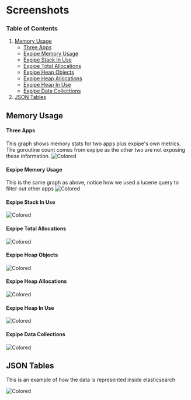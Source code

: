 # Screenshots

### Table of Contents

1. [Memory Usage](#memory-usage)
    * [Three Apps](#three-apps)
    * [Expipe Memory Usage](#expipe-memory-usage)
    * [Expipe Stack In Use](#expipe-stack-in-use)
    * [Expipe Total Allocations](#expipe-total-allocations)
    * [Expipe Heap Objects](#expipe-heap-objects)
    * [Expipe Heap Allocations](#expipe-heap-allocations)
    * [Expipe Heap In Use](#expipe-heap-in-use)
    * [Expipe Data Collections](#expipe-data-collections)
2. [JSON Tables](#json-tables)

## Memory Usage

#### Three Apps
This graph shows memory stats for two apps plus expipe's own
metrics. The goroutine count comes from expipe as the other two are not exposing
these information.
![Colored](http://i.imgur.com/gTPOCsD.png)

#### Expipe Memory Usage
This is the same graph as above, notice how we used a lucene query to filter
out other apps
![Colored](http://i.imgur.com/6U2hxlp.png)

#### Expipe Stack In Use
![Colored](http://i.imgur.com/F28MWZY.png)

#### Expipe Total Allocations
![Colored](http://i.imgur.com/Tig1k8t.png)

#### Expipe Heap Objects
![Colored](http://i.imgur.com/s8p9br0.png)

#### Expipe Heap Allocations
![Colored](http://i.imgur.com/U6XEqah.png)

#### Expipe Heap In Use
![Colored](http://i.imgur.com/I1yY3kN.png)

#### Expipe Data Collections

![Colored](http://i.imgur.com/XcjlwlB.png)

## JSON Tables

This is an example of how the data is represented inside elasticsearch

![Colored](http://i.imgur.com/waal9cu.png)
